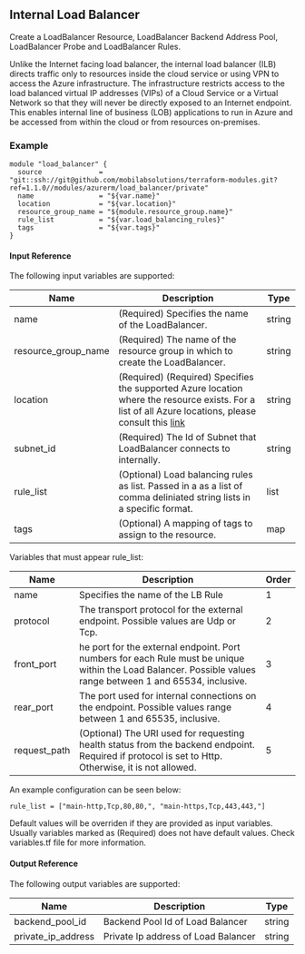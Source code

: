 ## Internal Load Balancer
Create a LoadBalancer Resource, LoadBalancer Backend Address Pool, LoadBalancer Probe and LoadBalancer Rules.

Unlike the Internet facing load balancer, the internal load balancer (ILB) directs traffic only to resources inside the cloud service or using VPN to access the Azure infrastructure. The infrastructure restricts access to the load balanced virtual IP addresses (VIPs) of a Cloud Service or a Virtual Network so that they will never be directly exposed to an Internet endpoint. This enables internal line of business (LOB) applications to run in Azure and be accessed from within the cloud or from resources on-premises.


### Example
```hcl
module "load_balancer" {
  source              = "git::ssh://git@github.com/mobilabsolutions/terraform-modules.git?ref=1.1.0//modules/azurerm/load_balancer/private"
  name                = "${var.name}"
  location            = "${var.location}"
  resource_group_name = "${module.resource_group.name}"
  rule_list           = "${var.load_balancing_rules}"
  tags                = "${var.tags}"
}
```

#### Input Reference
The following input variables are supported:

Name | Description | Type 
----------------- | --------- | -------- 
name | (Required) Specifies the name of the LoadBalancer. | string
resource_group_name | (Required) The name of the resource group in which to create the LoadBalancer. | string
location | (Required)  (Required) Specifies the supported Azure location where the resource exists. For a list of all Azure locations, please consult this [link](https://azure.microsoft.com/en-us/regions/) | string 
subnet_id | (Required) The Id of Subnet that LoadBalancer connects to internally. | string
rule_list | (Optional) Load balancing rules as list. Passed in a as a list of comma deliniated string lists in a specific format. | list
tags | (Optional) A mapping of tags to assign to the resource. | map

Variables that must appear rule_list:

Name | Description | Order 
----------------- | --------- | -------- 
name | Specifies the name of the LB Rule | 1
protocol |  The transport protocol for the external endpoint. Possible values are Udp or Tcp. | 2
front_port | he port for the external endpoint. Port numbers for each Rule must be unique within the Load Balancer. Possible values range between 1 and 65534, inclusive. | 3 
rear_port | The port used for internal connections on the endpoint. Possible values range between 1 and 65535, inclusive. | 4
request_path | (Optional) The URI used for requesting health status from the backend endpoint. Required if protocol is set to Http. Otherwise, it is not allowed. | 5

An example configuration can be seen below:

```hcl
rule_list = ["main-http,Tcp,80,80,", "main-https,Tcp,443,443,"]
```

Default values will be overriden if they are provided as input variables. Usually variables marked as (Required) does not have default values. Check variables.tf file for more information.


#### Output Reference
The following output variables are supported:

Name | Description | Type
----------------- | --------- | --------
backend_pool_id | Backend Pool Id of Load Balancer | string
private_ip_address | Private Ip address of Load Balancer | string
